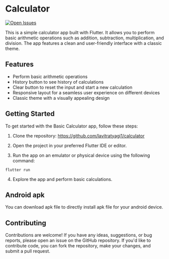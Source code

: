 # Calculator
[![Open Issues](https://badgen.net/github/open-issues/lavitratyagi1/calculator)](https://github.com/lavitratyagi1/calculator)

This is a simple calculator app built with Flutter. It allows you to perform basic arithmetic operations such as addition, subtraction, multiplication, and division. The app features a clean and user-friendly interface with a classic theme.

## Features

- Perform basic arithmetic operations
- History button to see history of calculations
- Clear button to reset the input and start a new calculation
- Responsive layout for a seamless user experience on different devices
- Classic theme with a visually appealing design

## Getting Started

To get started with the Basic Calculator app, follow these steps:

1. Clone the repository: https://github.com/lavitratyagi1/calculator

2. Open the project in your preferred Flutter IDE or editor.

3. Run the app on an emulator or physical device using the following command:
```
flutter run
```

4. Explore the app and perform basic calculations.

## Android apk

You can download apk file to directly install apk file for your android device.

## Contributing

Contributions are welcome! If you have any ideas, suggestions, or bug reports, please open an issue on the GitHub repository. If you'd like to contribute code, you can fork the repository, make your changes, and submit a pull request.
